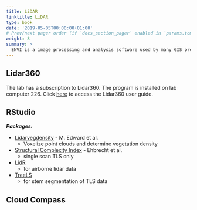 ```yaml
---
title: LiDAR
linktitle: LiDAR
type: book
date: '2019-05-05T00:00:00+01:00'
# Prev/next pager order (if `docs_section_pager` enabled in `params.toml`)
weight: 8
summary: >
  ENVI is a image processing and analysis software used by many GIS professions, especially our lab's remote sensors to analyse the satellite images coming into our lab.
---
```

## Lidar360
The lab has a subscription to Lidar360. The program is installed on lab computer 226. Click <ins>[here](https://greenvalleyintl.com/static/upload/file/20210817/1629190611196646.pdf)</ins> to access the Lidar360 user guide.

## RStudio
***Packages:***
- <ins>[Lidarvegdensity](https://github.com/mbedward/lidarvegdensity)</ins> - M. Edward et al.
  - Voxelize point clouds and determine vegetation density
- <ins>S[tructural Complexity Index](https://github.com/ehbrechtetal/Stand-structural-complexity-index---SSCI)</ins> - Ehbrecht et al.
  - single scan TLS only
- <ins>[LidR](https://www.rdocumentation.org/packages/lidR/versions/4.0.3)</ins>
  - for airborne lidar data
- <ins>[TreeLS](https://www.rdocumentation.org/packages/TreeLS/versions/1.0)</ins>
  - for stem segmentation of TLS data

## Cloud Compass
